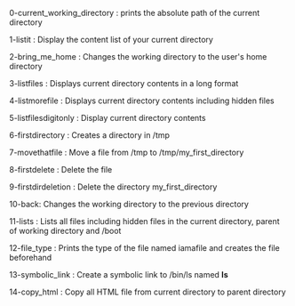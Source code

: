 0-current_working_directory : prints the absolute path of the current directory

1-listit : Display the content list of your current directory

2-bring_me_home : Changes the working directory to the user's home directory

3-listfiles : Displays current directory contents in a long format

4-listmorefile : Displays current directory contents including hidden files

5-listfilesdigitonly : Display current directory contents

6-firstdirectory : Creates a directory in /tmp

7-movethatfile : Move a file from /tmp to /tmp/my_first_directory

8-firstdelete : Delete the file 

9-firstdirdeletion : Delete the directory my_first_directory

10-back: Changes the working directory to the previous directory

11-lists : Lists all files including hidden files in the current directory, parent of working directory and /boot

12-file_type : Prints the type of the file named iamafile and creates the file beforehand

13-symbolic_link : Create a symbolic link to /bin/ls named __ls__

14-copy_html : Copy all HTML file from current directory to parent directory



